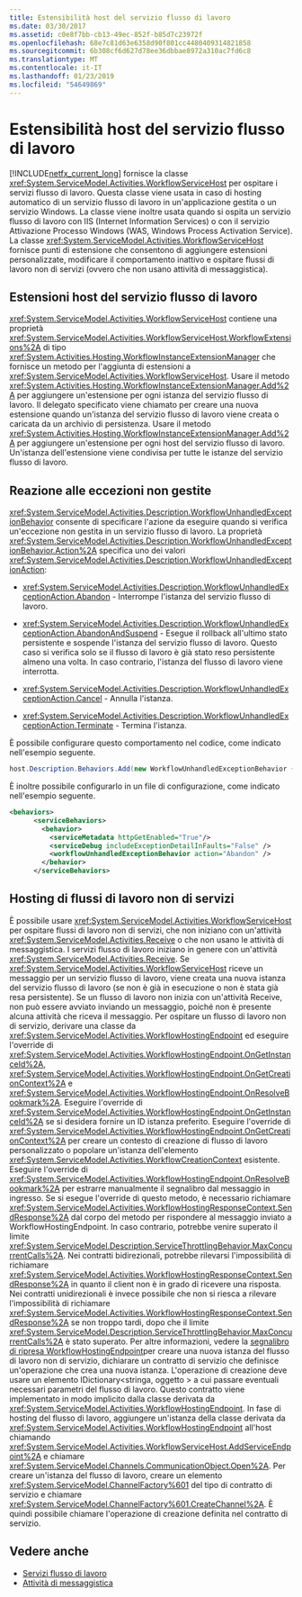 ```yaml
---
title: Estensibilità host del servizio flusso di lavoro
ms.date: 03/30/2017
ms.assetid: c0e8f7bb-cb13-49ec-852f-b85d7c23972f
ms.openlocfilehash: 68e7c81d63e6358d90f801cc4480409314821858
ms.sourcegitcommit: 6b308cf6d627d78ee36dbbae8972a310ac7fd6c8
ms.translationtype: MT
ms.contentlocale: it-IT
ms.lasthandoff: 01/23/2019
ms.locfileid: "54649869"
---
```

# <a name="workflow-service-host-extensibility"></a>Estensibilità host del servizio flusso di lavoro
[!INCLUDE[netfx_current_long](../../../../includes/netfx-current-long-md.md)] fornisce la classe <xref:System.ServiceModel.Activities.WorkflowServiceHost> per ospitare i servizi flusso di lavoro. Questa classe viene usata in caso di hosting automatico di un servizio flusso di lavoro in un'applicazione gestita o un servizio Windows. La classe viene inoltre usata quando si ospita un servizio flusso di lavoro con IIS (Internet Information Services) o con il servizio Attivazione Processo Windows (WAS, Windows Process Activation Service). La classe <xref:System.ServiceModel.Activities.WorkflowServiceHost> fornisce punti di estensione che consentono di aggiungere estensioni personalizzate, modificare il comportamento inattivo e ospitare flussi di lavoro non di servizi (ovvero che non usano attività di messaggistica).  
  
## <a name="workflow-service-host-extensions"></a>Estensioni host del servizio flusso di lavoro  
 <xref:System.ServiceModel.Activities.WorkflowServiceHost> contiene una proprietà <xref:System.ServiceModel.Activities.WorkflowServiceHost.WorkflowExtensions%2A> di tipo <xref:System.Activities.Hosting.WorkflowInstanceExtensionManager> che fornisce un metodo per l'aggiunta di estensioni a <xref:System.ServiceModel.Activities.WorkflowServiceHost>. Usare il metodo <xref:System.Activities.Hosting.WorkflowInstanceExtensionManager.Add%2A> per aggiungere un'estensione per ogni istanza del servizio flusso di lavoro. Il delegato specificato viene chiamato per creare una nuova estensione quando un'istanza del servizio flusso di lavoro viene creata o caricata da un archivio di persistenza. Usare il metodo <xref:System.Activities.Hosting.WorkflowInstanceExtensionManager.Add%2A> per aggiungere un'estensione per ogni host del servizio flusso di lavoro. Un'istanza dell'estensione viene condivisa per tutte le istanze del servizio flusso di lavoro.  
  
## <a name="react-to-unhandled-exceptions"></a>Reazione alle eccezioni non gestite  
 <xref:System.ServiceModel.Activities.Description.WorkflowUnhandledExceptionBehavior> consente di specificare l'azione da eseguire quando si verifica un'eccezione non gestita in un servizio flusso di lavoro. La proprietà <xref:System.ServiceModel.Activities.Description.WorkflowUnhandledExceptionBehavior.Action%2A> specifica uno dei valori <xref:System.ServiceModel.Activities.Description.WorkflowUnhandledExceptionAction>:  
  
-   <xref:System.ServiceModel.Activities.Description.WorkflowUnhandledExceptionAction.Abandon> - Interrompe l'istanza del servizio flusso di lavoro.  
  
-   <xref:System.ServiceModel.Activities.Description.WorkflowUnhandledExceptionAction.AbandonAndSuspend> - Esegue il rollback all'ultimo stato persistente e sospende l'istanza del servizio flusso di lavoro. Questo caso si verifica solo se il flusso di lavoro è già stato reso persistente almeno una volta. In caso contrario, l'istanza del flusso di lavoro viene interrotta.  
  
-   <xref:System.ServiceModel.Activities.Description.WorkflowUnhandledExceptionAction.Cancel> - Annulla l'istanza.  
  
-   <xref:System.ServiceModel.Activities.Description.WorkflowUnhandledExceptionAction.Terminate> - Termina l'istanza.  
  
 È possibile configurare questo comportamento nel codice, come indicato nell'esempio seguente.  
  
```csharp  
host.Description.Behaviors.Add(new WorkflowUnhandledExceptionBehavior { Action = WorkflowUnhandledExceptionAction.Abandon });  
```  
  
 È inoltre possibile configurarlo in un file di configurazione, come indicato nell'esempio seguente.  
  
```xml
<behaviors>  
      <serviceBehaviors>  
        <behavior>  
          <serviceMetadata httpGetEnabled="True"/>  
          <serviceDebug includeExceptionDetailInFaults="False" />  
          <workflowUnhandledExceptionBehavior action="Abandon" />        
        </behavior>  
      </serviceBehaviors>  
```  
  
## <a name="hosting-non-service-workflows"></a>Hosting di flussi di lavoro non di servizi  
 È possibile usare <xref:System.ServiceModel.Activities.WorkflowServiceHost> per ospitare flussi di lavoro non di servizi, che non iniziano con un'attività <xref:System.ServiceModel.Activities.Receive> o che non usano le attività di messaggistica. I servizi flusso di lavoro iniziano in genere con un'attività <xref:System.ServiceModel.Activities.Receive>. Se <xref:System.ServiceModel.Activities.WorkflowServiceHost> riceve un messaggio per un servizio flusso di lavoro, viene creata una nuova istanza del servizio flusso di lavoro (se non è già in esecuzione o non è stata già resa persistente). Se un flusso di lavoro non inizia con un'attività Receive, non può essere avviato inviando un messaggio, poiché non è presente alcuna attività che riceva il messaggio. Per ospitare un flusso di lavoro non di servizio, derivare una classe da <xref:System.ServiceModel.Activities.WorkflowHostingEndpoint> ed eseguire l'override di <xref:System.ServiceModel.Activities.WorkflowHostingEndpoint.OnGetInstanceId%2A>, <xref:System.ServiceModel.Activities.WorkflowHostingEndpoint.OnGetCreationContext%2A> e <xref:System.ServiceModel.Activities.WorkflowHostingEndpoint.OnResolveBookmark%2A>. Eseguire l'override di <xref:System.ServiceModel.Activities.WorkflowHostingEndpoint.OnGetInstanceId%2A> se si desidera fornire un ID istanza preferito. Eseguire l'override di <xref:System.ServiceModel.Activities.WorkflowHostingEndpoint.OnGetCreationContext%2A> per creare un contesto di creazione di flusso di lavoro personalizzato o popolare un'istanza dell'elemento <xref:System.ServiceModel.Activities.WorkflowCreationContext> esistente. Eseguire l'override di <xref:System.ServiceModel.Activities.WorkflowHostingEndpoint.OnResolveBookmark%2A> per estrarre manualmente il segnalibro dal messaggio in ingresso. Se si esegue l'override di questo metodo, è necessario richiamare <xref:System.ServiceModel.Activities.WorkflowHostingResponseContext.SendResponse%2A> dal corpo del metodo per rispondere al messaggio inviato a WorkflowHostingEndpoint. In caso contrario, potrebbe venire superato il limite <xref:System.ServiceModel.Description.ServiceThrottlingBehavior.MaxConcurrentCalls%2A>. Nei contratti bidirezionali, potrebbe rilevarsi l'impossibilità di richiamare <xref:System.ServiceModel.Activities.WorkflowHostingResponseContext.SendResponse%2A> in quanto il client non è in grado di ricevere una risposta. Nei contratti unidirezionali è invece possibile che non si riesca a rilevare l'impossibilità di richiamare <xref:System.ServiceModel.Activities.WorkflowHostingResponseContext.SendResponse%2A> se non troppo tardi, dopo che il limite <xref:System.ServiceModel.Description.ServiceThrottlingBehavior.MaxConcurrentCalls%2A> è stato superato. Per altre informazioni, vedere la [segnalibro di ripresa WorkflowHostingEndpoint](../../../../docs/framework/windows-workflow-foundation/samples/workflowhostingendpoint-resume-bookmark.md)per creare una nuova istanza del flusso di lavoro non di servizio, dichiarare un contratto di servizio che definisce un'operazione che crea una nuova istanza. L'operazione di creazione deve usare un elemento IDictionary\<stringa, oggetto > a cui passare eventuali necessari parametri del flusso di lavoro. Questo contratto viene implementato in modo implicito dalla classe derivata da <xref:System.ServiceModel.Activities.WorkflowHostingEndpoint>. In fase di hosting del flusso di lavoro, aggiungere un'istanza della classe derivata da <xref:System.ServiceModel.Activities.WorkflowHostingEndpoint> all'host chiamando <xref:System.ServiceModel.Activities.WorkflowServiceHost.AddServiceEndpoint%2A> e chiamare <xref:System.ServiceModel.Channels.CommunicationObject.Open%2A>. Per creare un'istanza del flusso di lavoro, creare un elemento <xref:System.ServiceModel.ChannelFactory%601> del tipo di contratto di servizio e chiamare <xref:System.ServiceModel.ChannelFactory%601.CreateChannel%2A>. È quindi possibile chiamare l'operazione di creazione definita nel contratto di servizio.  
  
## <a name="see-also"></a>Vedere anche
- [Servizi flusso di lavoro](../../../../docs/framework/wcf/feature-details/workflow-services.md)
- [Attività di messaggistica](../../../../docs/framework/wcf/feature-details/messaging-activities.md)
